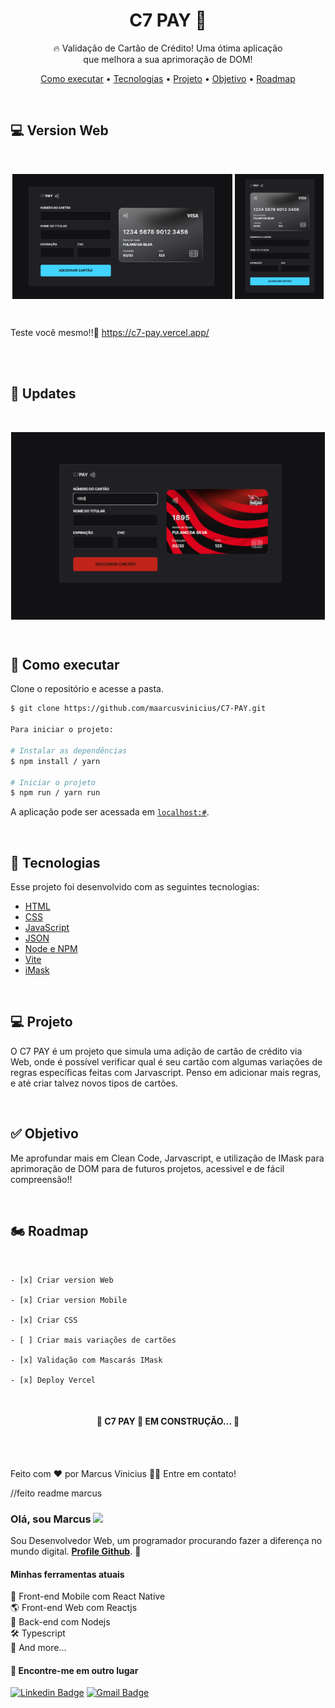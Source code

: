 <h1 align="center">C7 PAY 🏦</h1>

<p align="center">🔥 Validação de Cartão de Crédito! Uma ótima aplicação</br>que melhora a sua aprimoração de DOM!</p>

<p align="center">
 <a href="#-executar">Como executar</a> •
 <a href="#-tecnologias">Tecnologias</a> •
 <a href="#-projeto">Projeto</a> • 
 <a href="#-objetivo">Objetivo</a> • 
  <a href="#-roadmap">Roadmap</a>
</p>

<br />

## 💻 Version Web

<br />

<div id="layout" align="center">
  <p align="stretch">
    <img align="center" height="200" alt="NextLevelWeek" title="#NextLevelWeek" src="./assets/Web Img Ti1.png">
    <img align="center" height="200" alt="NextLevelWeek" title="#NextLevelWeek" src="./assets/Web Img Ti2.png">
  </p>
</div>

<br />

Teste você mesmo!!🔎 https://c7-pay.vercel.app/

<br />

<br />

## 🔧 Updates

<br />

<div id="layout" align="center">
  <p align="stretch">
    <img align="center" height="300" alt="NextLevelWeek" title="#NextLevelWeek" src="./assets/Screenshot_Flamengo.png">
  </p>
</div>

<br />

## 🚀 Como executar

Clone o repositório e acesse a pasta.

```bash
$ git clone https://github.com/maarcusvinicius/C7-PAY.git

Para iniciar o projeto:

# Instalar as dependências
$ npm install / yarn

# Iniciar o projeto
$ npm run / yarn run
```
A aplicação pode ser acessada em [`localhost:#`](http://localhost:#).

<br />

## 🔧 Tecnologias

Esse projeto foi desenvolvido com as seguintes tecnologias:

- [HTML](https://developer.mozilla.org/pt-BR/docs/Web/HTML)
- [CSS](https://developer.mozilla.org/pt-BR/docs/Web/CSS)
- [JavaScript](https://developer.mozilla.org/pt-BR/docs/Web/JavaScript)
- [JSON](https://developer.mozilla.org/pt-BR/docs/Learn/JavaScript/Objects/JSON)
- [Node e NPM](https://nodejs.org/)
- [Vite](https://vitejs.dev/)
- [iMask](https://imask.js.org)

<br />

## 💻 Projeto

O C7 PAY é um projeto que simula uma adição de cartão de crédito via Web, onde é possível verificar qual é seu cartão com algumas variações de regras específicas feitas com Jarvascript. Penso em adicionar mais regras, e até criar talvez novos tipos de cartões.

<br />

## ✅ Objetivo

Me aprofundar mais em Clean Code, Jarvascript, e utilização de IMask para aprimoração de DOM para de futuros projetos, acessivel e de fácil compreensão!!

<br />

## 🏍️ Roadmap

<br />

    - [x] Criar version Web

    - [x] Criar version Mobile

    - [x] Criar CSS

    - [ ] Criar mais variações de cartões

    - [x] Validação com Mascarás IMask

    - [x] Deploy Vercel

<br />

<h4 align="center"> 
	🚧  C7 PAY 🏦 EM CONSTRUÇÃO...  🚧
</h4>
<br />

<br />

Feito com ❤️ por Marcus Vinicius 👋🏽 Entre em contato!
















//feito readme marcus 


### Olá, sou Marcus <img src="https://media.giphy.com/media/hvRJCLFzcasrR4ia7z/giphy.gif" width="30" >

Sou Desenvolvedor Web, um programador procurando fazer a diferença no mundo digital. [**Profile Github**](https://github.com/maarcusvinicius). 🚀

#### Minhas ferramentas atuais
📲 Front-end Mobile com React Native  
🌎 Front-end Web com Reactjs  
📡 Back-end com Nodejs  
🛠️ Typescript  
🧰 And more...  


#### 💬 Encontre-me em outro lugar

[![Linkedin Badge](https://img.shields.io/badge/-Linkedin-blue?style=flat-square&logo=Linkedin&logoColor=white&link=https://www.linkedin.com/in/marcus-vinicius-507718228/)](https://www.linkedin.com/in/marcus-vinicius-507718228/)
[![Gmail Badge](https://img.shields.io/badge/-marcus.editor77@gmail.com-c14438?style=flat-square&logo=Gmail&logoColor=white&link=mailto:marcus.editor77@gmail.com)](marcus.editor77@gmail.com)
